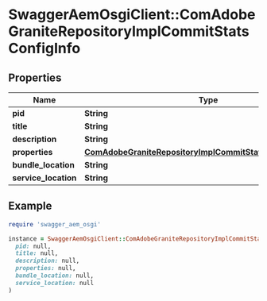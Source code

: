 # SwaggerAemOsgiClient::ComAdobeGraniteRepositoryImplCommitStatsConfigInfo

## Properties

| Name | Type | Description | Notes |
| ---- | ---- | ----------- | ----- |
| **pid** | **String** |  | [optional] |
| **title** | **String** |  | [optional] |
| **description** | **String** |  | [optional] |
| **properties** | [**ComAdobeGraniteRepositoryImplCommitStatsConfigProperties**](ComAdobeGraniteRepositoryImplCommitStatsConfigProperties.md) |  | [optional] |
| **bundle_location** | **String** |  | [optional] |
| **service_location** | **String** |  | [optional] |

## Example

```ruby
require 'swagger_aem_osgi'

instance = SwaggerAemOsgiClient::ComAdobeGraniteRepositoryImplCommitStatsConfigInfo.new(
  pid: null,
  title: null,
  description: null,
  properties: null,
  bundle_location: null,
  service_location: null
)
```

